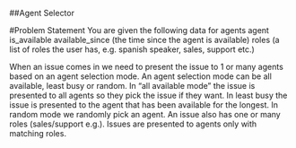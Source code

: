 ##Agent Selector 

#Problem Statement
You are given the following data for agents 
  agent 
  is_available
  available_since (the time since the agent is available)
  roles (a list of roles the user has, e.g. spanish speaker, sales, support etc.) 

When an issue comes in we need to present the issue to 1 or many agents based on an agent selection mode. 
An agent selection mode can be all available, least busy or random.
In “all available mode” the issue is presented to all agents so they pick the issue if they want. 
In least busy the issue is presented to the agent that has been available for the longest. 
In random mode we randomly pick an agent. An issue also has one or many roles (sales/support e.g.). 
Issues are presented to agents only with matching roles.
